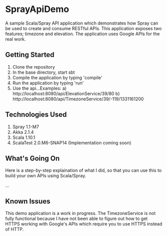 SprayApiDemo
============

A sample Scala/Spray API application which demonstrates how Spray can be used to create and consume RESTful APIs.  This application exposes two features; timezone and elevation.  The application uses Google APIs for the real work.

Getting Started
---------------

1. Clone the repository
2. In the base directory, start sbt
3. Compile the application by typing 'compile'
4. Run the application by typing 'run'
5. Use the api...Examples:
   a) http://localhost:8080/api/ElevationService/39/80
   b) http://localhost:8080/api/TimezoneService/39/-119/1331161200

Technologies Used
-----------------

1. Spray 1.1-M7
2. Akka 2.1.4
3. Scala 1.10.1
4. ScalaTest 2.0.M6-SNAP14 (Implementation coming soon)

What's Going On
---------------

Here is a step-by-step explaination of what I did, so that you can use this to build your own APIs using Scala/Spray.

...

Known Issues
------------

This demo application is a work in progress.  The TimezoneService is not fully functional because I have not been able to figure out how to get HTTPS working with Google's APIs which require you to use HTTPS instead of HTTP.
